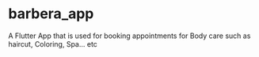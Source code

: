 # barbera_app

A Flutter App that is used for booking appointments for Body care such as haircut, Coloring, Spa... etc
